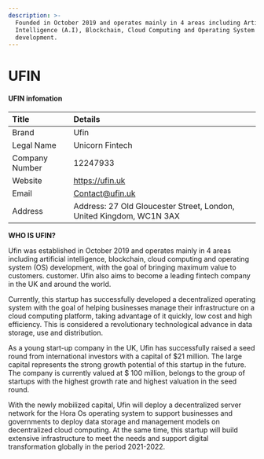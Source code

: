 ```yaml
---
description: >-
  Founded in October 2019 and operates mainly in 4 areas including Artificial
  Intelligence (A.I), Blockchain, Cloud Computing and Operating System (OS)
  development.
---
```


# UFIN

#### UFIN infomation

| Title | Details |
| :--- | :--- |
| Brand | Ufin |
| Legal Name | Unicorn Fintech |
| Company Number | 12247933 |
| Website | https://ufin.uk |
| Email | Contact@ufin.uk |
| Address | Address: 27 Old Gloucester Street, London, United Kingdom, WC1N 3AX |

**WHO IS UFIN?** 

Ufin was established in October 2019 and operates mainly in 4 areas including artificial intelligence, blockchain, cloud computing and operating system \(OS\) development, with the goal of bringing maximum value to customers. customer. Ufin also aims to become a leading fintech company in the UK and around the world. 

Currently, this startup has successfully developed a decentralized operating system with the goal of helping businesses manage their infrastructure on a cloud computing platform, taking advantage of it quickly, low cost and high efficiency. This is considered a revolutionary technological advance in data storage, use and distribution. 

As a young start-up company in the UK, Ufin has successfully raised a seed round from international investors with a capital of $21 million. The large capital represents the strong growth potential of this startup in the future. The company is currently valued at $ 100 million, belongs to the group of startups with the highest growth rate and highest valuation in the seed round. 

With the newly mobilized capital, Ufin will deploy a decentralized server network for the Hora Os operating system to support businesses and governments to deploy data storage and management models on decentralized cloud computing. At the same time, this startup will build extensive infrastructure to meet the needs and support digital transformation globally in the period 2021-2022.

